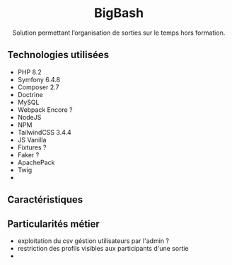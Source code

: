 <div align="center">
<h1>BigBash</h1>
</div>
<p align="center">
</p>
<p align="center">
Solution permettant l’organisation de sorties sur le temps hors formation.
</p>

## Technologies utilisées
- PHP 8.2
- Symfony 6.4.8
- Composer 2.7
- Doctrine
- MySQL
- Webpack Encore ?
- NodeJS
- NPM
- TailwindCSS 3.4.4
- JS Vanilla
- Fixtures ?
- Faker ?
- ApachePack
- Twig
- 

## Caractéristiques

## Particularités métier

- exploitation du csv géstion utilisateurs par l'admin ? 
- restriction des profils visibles aux participants d'une sortie
- 